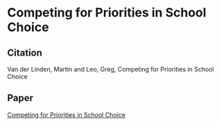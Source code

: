 

# Competing for Priorities in School Choice

## Citation 

Van der Linden, Martin and Leo, Greg, Competing for Priorities in School Choice

## Paper

[Competing for Priorities in School Choice](../files/Papers/WP_Competing-for-Priorities.pdf)


